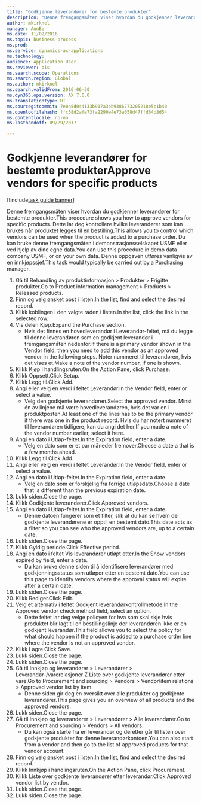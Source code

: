 ```yaml
--- 
title: "Godkjenne leverandører for bestemte produkter"
description: "Denne fremgangsmåten viser hvordan du godkjenner leverandører for bestemte produkter."
author: mkirknel
manager: AnnBe
ms.date: 11/02/2016
ms.topic: business-process
ms.prod: 
ms.service: dynamics-ax-applications
ms.technology: 
audience: Application User
ms.reviewer: bis
ms.search.scope: Operations
ms.search.region: Global
ms.author: mkirknel
ms.search.validFrom: 2016-06-30
ms.dyn365.ops.version: AX 7.0.0
ms.translationtype: HT
ms.sourcegitcommit: 7e0a5d044133b917a3eb9386773205218e5c1b40
ms.openlocfilehash: ffc58d2afe73fa2290e4e73a058d47ffd64b8d54
ms.contentlocale: nb-no
ms.lasthandoff: 09/29/2017

---
```

# <a name="approve-vendors-for-specific-products"></a><span data-ttu-id="91bad-103">Godkjenne leverandører for bestemte produkter</span><span class="sxs-lookup"><span data-stu-id="91bad-103">Approve vendors for specific products</span></span>

[!include[task guide banner](../../includes/task-guide-banner.md)]

<span data-ttu-id="91bad-104">Denne fremgangsmåten viser hvordan du godkjenner leverandører for bestemte produkter.</span><span class="sxs-lookup"><span data-stu-id="91bad-104">This procedure shows you how to approve vendors for specific products.</span></span> <span data-ttu-id="91bad-105">Dette lar deg kontrollere hvilke leverandører som kan brukes når produktet legges til en bestilling.</span><span class="sxs-lookup"><span data-stu-id="91bad-105">This allows you to control which vendors can be used when the product is added to a purchase order.</span></span> <span data-ttu-id="91bad-106">Du kan bruke denne fremgangsmåten i demonstrasjonsselskapet USMF eller ved hjelp av dine egne data.</span><span class="sxs-lookup"><span data-stu-id="91bad-106">You can use this procedure in demo data company USMF, or on your own data.</span></span> <span data-ttu-id="91bad-107">Denne oppgaven utføres vanligvis av en innkjøpssjef.</span><span class="sxs-lookup"><span data-stu-id="91bad-107">This task would typically be carried out by a Purchasing manager.</span></span>

1. <span data-ttu-id="91bad-108">Gå til Behandling av produktinformasjon > Produkter > Frigitte produkter.</span><span class="sxs-lookup"><span data-stu-id="91bad-108">Go to Product information management > Products > Released products.</span></span>
2. <span data-ttu-id="91bad-109">Finn og velg ønsket post i listen.</span><span class="sxs-lookup"><span data-stu-id="91bad-109">In the list, find and select the desired record.</span></span>
3. <span data-ttu-id="91bad-110">Klikk koblingen i den valgte raden i listen.</span><span class="sxs-lookup"><span data-stu-id="91bad-110">In the list, click the link in the selected row.</span></span>
4. <span data-ttu-id="91bad-111">Vis delen Kjøp.</span><span class="sxs-lookup"><span data-stu-id="91bad-111">Expand the Purchase section.</span></span>
    * <span data-ttu-id="91bad-112">Hvis det finnes en hovedleverandør i Leverandør-feltet, må du legge til denne leverandøren som en godkjent leverandør i fremgangsmåten nedenfor.</span><span class="sxs-lookup"><span data-stu-id="91bad-112">If there is a primary vendor shown in the Vendor field, then you need to add this vendor as an approved vendor in the following steps.</span></span> <span data-ttu-id="91bad-113">Noter nummeret til leverandøren, hvis det vises et.</span><span class="sxs-lookup"><span data-stu-id="91bad-113">Make a note of the vendor number, if one is shown.</span></span>  
5. <span data-ttu-id="91bad-114">Klikk Kjøp i handlingsruten.</span><span class="sxs-lookup"><span data-stu-id="91bad-114">On the Action Pane, click Purchase.</span></span>
6. <span data-ttu-id="91bad-115">Klikk Oppsett.</span><span class="sxs-lookup"><span data-stu-id="91bad-115">Click Setup.</span></span>
7. <span data-ttu-id="91bad-116">Klikk Legg til.</span><span class="sxs-lookup"><span data-stu-id="91bad-116">Click Add.</span></span>
8. <span data-ttu-id="91bad-117">Angi eller velg en verdi i feltet Leverandør.</span><span class="sxs-lookup"><span data-stu-id="91bad-117">In the Vendor field, enter or select a value.</span></span>
    * <span data-ttu-id="91bad-118">Velg den godkjente leverandøren.</span><span class="sxs-lookup"><span data-stu-id="91bad-118">Select the approved vendor.</span></span> <span data-ttu-id="91bad-119">Minst én av linjene må være hovedleverandøren, hvis det var en i produktposten.</span><span class="sxs-lookup"><span data-stu-id="91bad-119">At least one of the lines has to be the primary vendor if there was one in the product record.</span></span> <span data-ttu-id="91bad-120">Hvis du har notert nummeret til leverandøren tidligere, kan du angi det her.</span><span class="sxs-lookup"><span data-stu-id="91bad-120">If you made a note of the vendor number earlier, select it here.</span></span>  
9. <span data-ttu-id="91bad-121">Angi en dato i Utløp-feltet.</span><span class="sxs-lookup"><span data-stu-id="91bad-121">In the Expiration field, enter a date.</span></span>
    * <span data-ttu-id="91bad-122">Velg en dato som er et par måneder fremover.</span><span class="sxs-lookup"><span data-stu-id="91bad-122">Choose a date a that is a few months ahead.</span></span>  
10. <span data-ttu-id="91bad-123">Klikk Legg til.</span><span class="sxs-lookup"><span data-stu-id="91bad-123">Click Add.</span></span>
11. <span data-ttu-id="91bad-124">Angi eller velg en verdi i feltet Leverandør.</span><span class="sxs-lookup"><span data-stu-id="91bad-124">In the Vendor field, enter or select a value.</span></span>
12. <span data-ttu-id="91bad-125">Angi en dato i Utløp-feltet.</span><span class="sxs-lookup"><span data-stu-id="91bad-125">In the Expiration field, enter a date.</span></span>
    * <span data-ttu-id="91bad-126">Velg en dato som er forskjellig fra forrige utløpsdato.</span><span class="sxs-lookup"><span data-stu-id="91bad-126">Choose a date that is different than the previous expiration date.</span></span>  
13. <span data-ttu-id="91bad-127">Lukk siden.</span><span class="sxs-lookup"><span data-stu-id="91bad-127">Close the page.</span></span>
14. <span data-ttu-id="91bad-128">Klikk Godkjente leverandører.</span><span class="sxs-lookup"><span data-stu-id="91bad-128">Click Approved vendors.</span></span>
15. <span data-ttu-id="91bad-129">Angi en dato i Utløp-feltet.</span><span class="sxs-lookup"><span data-stu-id="91bad-129">In the Expiration field, enter a date.</span></span>
    * <span data-ttu-id="91bad-130">Denne datoen fungerer som et filter, slik at du kan se hvem de godkjente leverandørene er opptil en bestemt dato.</span><span class="sxs-lookup"><span data-stu-id="91bad-130">This date acts as a filter so you can see who the approved vendors are, up to a certain date.</span></span>  
16. <span data-ttu-id="91bad-131">Lukk siden.</span><span class="sxs-lookup"><span data-stu-id="91bad-131">Close the page.</span></span>
17. <span data-ttu-id="91bad-132">Klikk Gyldig periode.</span><span class="sxs-lookup"><span data-stu-id="91bad-132">Click Effective period.</span></span>
18. <span data-ttu-id="91bad-133">Angi en dato i feltet Vis leverandører utløpt etter.</span><span class="sxs-lookup"><span data-stu-id="91bad-133">In the Show vendors expired by field, enter a date.</span></span>
    * <span data-ttu-id="91bad-134">Du kan bruke denne siden til å identifisere leverandører med godkjenningsstatus som utløper etter en bestemt dato.</span><span class="sxs-lookup"><span data-stu-id="91bad-134">You can use this page to identify vendors where the approval status will expire after a certain date.</span></span>  
19. <span data-ttu-id="91bad-135">Lukk siden.</span><span class="sxs-lookup"><span data-stu-id="91bad-135">Close the page.</span></span>
20. <span data-ttu-id="91bad-136">Klikk Rediger.</span><span class="sxs-lookup"><span data-stu-id="91bad-136">Click Edit.</span></span>
21. <span data-ttu-id="91bad-137">Velg et alternativ i feltet Godkjent leverandørkontrollmetode.</span><span class="sxs-lookup"><span data-stu-id="91bad-137">In the Approved vendor check method field, select an option.</span></span>
    * <span data-ttu-id="91bad-138">Dette feltet lar deg velge policyen for hva som skal skje hvis produktet blir lagt til en bestillingslinje der leverandøren ikke er en godkjent leverandør.</span><span class="sxs-lookup"><span data-stu-id="91bad-138">This field allows you to select the policy for what should happen if the product is added to a purchase order line where the vendor is not an approved vendor.</span></span>  
22. <span data-ttu-id="91bad-139">Klikk Lagre.</span><span class="sxs-lookup"><span data-stu-id="91bad-139">Click Save.</span></span>
23. <span data-ttu-id="91bad-140">Lukk siden.</span><span class="sxs-lookup"><span data-stu-id="91bad-140">Close the page.</span></span>
24. <span data-ttu-id="91bad-141">Lukk siden.</span><span class="sxs-lookup"><span data-stu-id="91bad-141">Close the page.</span></span>
25. <span data-ttu-id="91bad-142">Gå til Innkjøp og leverandører > Leverandører > Leverandør-/varerelasjoner Z Liste over godkjente leverandører etter vare.</span><span class="sxs-lookup"><span data-stu-id="91bad-142">Go to Procurement and sourcing > Vendors > Vendor/item relations > Approved vendor list by item.</span></span>
    * <span data-ttu-id="91bad-143">Denne siden gir deg en oversikt over alle produkter og godkjente leverandører.</span><span class="sxs-lookup"><span data-stu-id="91bad-143">This page gives you an overview of all products and the approved vendors.</span></span>  
26. <span data-ttu-id="91bad-144">Lukk siden.</span><span class="sxs-lookup"><span data-stu-id="91bad-144">Close the page.</span></span>
27. <span data-ttu-id="91bad-145">Gå til Innkjøp og leverandører > Leverandører > Alle leverandører.</span><span class="sxs-lookup"><span data-stu-id="91bad-145">Go to Procurement and sourcing > Vendors > All vendors.</span></span>
    * <span data-ttu-id="91bad-146">Du kan også starte fra en leverandør og deretter går til listen over godkjente produkter for denne leverandørkontoen.</span><span class="sxs-lookup"><span data-stu-id="91bad-146">You can also start from a vendor and then go to the list of approved products for that vendor account.</span></span>  
28. <span data-ttu-id="91bad-147">Finn og velg ønsket post i listen.</span><span class="sxs-lookup"><span data-stu-id="91bad-147">In the list, find and select the desired record.</span></span>
29. <span data-ttu-id="91bad-148">Klikk Innkjøp i handlingsruten.</span><span class="sxs-lookup"><span data-stu-id="91bad-148">On the Action Pane, click Procurement.</span></span>
30. <span data-ttu-id="91bad-149">Klikk Liste over godkjente leverandører etter leverandør.</span><span class="sxs-lookup"><span data-stu-id="91bad-149">Click Approved vendor list by vendor.</span></span>
31. <span data-ttu-id="91bad-150">Lukk siden.</span><span class="sxs-lookup"><span data-stu-id="91bad-150">Close the page.</span></span>
32. <span data-ttu-id="91bad-151">Lukk siden.</span><span class="sxs-lookup"><span data-stu-id="91bad-151">Close the page.</span></span>


